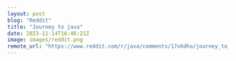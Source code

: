 ```yaml
---
layout: post
blog: "Reddit"
title: "Journey to java"
date: 2023-11-14T16:46:21Z
image: images/reddit.png
remote_url: "https://www.reddit.com/r/java/comments/17v6dha/journey_to_java/"
---
```

